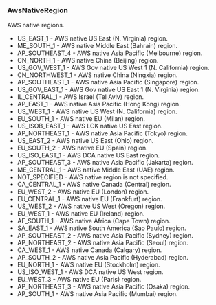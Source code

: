 ### AwsNativeRegion
AWS native regions.

- US_EAST_1 - AWS native US East (N. Virginia) region.
- ME_SOUTH_1 - AWS native Middle East (Bahrain) region.
- AP_SOUTHEAST_4 - AWS native Asia Pacific (Melbourne) region.
- CN_NORTH_1 - AWS native China (Beijing) region.
- US_GOV_WEST_1 - AWS Gov native US West 1 (N. California) region.
- CN_NORTHWEST_1 - AWS native China (Ningxia) region.
- AP_SOUTHEAST_1 - AWS native Asia Pacific (Singapore) region.
- US_GOV_EAST_1 - AWS Gov native US East 1 (N. Virginia) region.
- IL_CENTRAL_1 - AWS Israel (Tel Aviv) region.
- AP_EAST_1 - AWS native Asia Pacific (Hong Kong) region.
- US_WEST_1 - AWS native US West (N. California) region.
- EU_SOUTH_1 - AWS native EU (Milan) region.
- US_ISOB_EAST_1 - AWS LCK native US East region.
- AP_NORTHEAST_1 - AWS native Asia Pacific (Tokyo) region.
- US_EAST_2 - AWS native US East (Ohio) region.
- EU_SOUTH_2 - AWS native EU (Spain) region.
- US_ISO_EAST_1 - AWS DCA native US East region.
- AP_SOUTHEAST_3 - AWS native Asia Pacific (Jakarta) region.
- ME_CENTRAL_1 - AWS native Middle East (UAE) region.
- NOT_SPECIFIED - AWS native region is not specified.
- CA_CENTRAL_1 - AWS native Canada (Central) region.
- EU_WEST_2 - AWS native EU (London) region.
- EU_CENTRAL_1 - AWS native EU (Frankfurt) region.
- US_WEST_2 - AWS native US West (Oregon) region.
- EU_WEST_1 - AWS native EU (Ireland) region.
- AF_SOUTH_1 - AWS native Africa (Cape Town) region.
- SA_EAST_1 - AWS native South America (Sao Paulo) region.
- AP_SOUTHEAST_2 - AWS native Asia Pacific (Sydney) region.
- AP_NORTHEAST_2 - AWS native Asia Pacific (Seoul) region.
- CA_WEST_1 - AWS native Canada (Calgary) region.
- AP_SOUTH_2 - AWS native Asia Pacific (Hyderabad) region.
- EU_NORTH_1 - AWS native EU (Stockholm) region.
- US_ISO_WEST_1 - AWS DCA native US West region.
- EU_WEST_3 - AWS native EU (Paris) region.
- AP_NORTHEAST_3 - AWS native Asia Pacific (Osaka) region.
- AP_SOUTH_1 - AWS native Asia Pacific (Mumbai) region.
